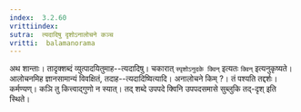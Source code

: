 ```yaml
---
index:  3.2.60
vrittiindex: 
sutra:  त्यदादिषु दृशोऽनालोचने कञ्च
vritti:  balamanorama 
---
```


अथ शान्ताः। तादृक्शब्दं व्युत्पादयितुमाह--त्यदादिषु। चकारात् `स्पृशोऽनुदके क्विन्` इत्यतः `क्विन्` इत्यनुकृष्यते। आलोचनमिह ज्ञानसामान्यं विवक्षितं, तदाह--त्यदादिष्वित्यादि। अनालोचने किम् ?। तं पश्यति तद्दर्शः। कर्मण्यण्। कञि तु कित्त्वाद्गुणो न स्यात्। तद् शब्दे उपपदे क्विनि उपपदसमासे सुब्लुकि तद्-दृश् इति स्थिते। 

